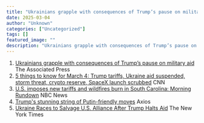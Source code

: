 ```yaml
---
title: "Ukrainians grapple with consequences of Trump’s pause on military aid - The Associated Press"
date: 2025-03-04
author: "Unknown"
categories: ["Uncategorized"]
tags: []
featured_image: ""
description: "Ukrainians grapple with consequences of Trump’s pause on military aid&nbsp;&nbsp;The Associated Press5 things to know for March 4: Trump tariffs, Ukraine aid su..."
---
```


  1. [Ukrainians grapple with consequences of Trump’s pause on military aid](https://news.google.com/rss/articles/CBMiqwFBVV95cUxQVmNXVUMyeXVIQ1hna1NVcGU0ZXdFQVZBdU5TUnZFVGJiVDhfR0ZfVWV5dVpzbThHVFFUVlBLQ0lEMWVCVkVmZjM1MDZfYmF4dUhlaEUxZW0yNVJDOTdxRTNzVTRmcDJHNzBQcjBVZndpRDdYN0xFak9MZjhYSnRDemFHSExDLV9yUWdfQ1JWV0VGSjRpYUtXU2o1VnNPQi1IcDY0clVuRkROcDg?oc=5)  The Associated Press
  2. [5 things to know for March 4: Trump tariffs, Ukraine aid suspended, storm threat, crypto reserve, SpaceX launch scrubbed](https://news.google.com/rss/articles/CBMifkFVX3lxTE9WVWZkQU5EZkV3T1BsTDZ1UVFua1VvSzR3MHJpY0plT0VUTk1hZ09lLXpTMWtIX3JoWXgyb0U2bXBLbFU3SzJKNnhndVExYXJaTTNSODRyWGVyeTd2NG43QWlsRG1rSl93dTJxTmp6aFFUd1dfaGhKTnoyOER1dw?oc=5)  CNN
  3. [U.S. imposes new tariffs and wildfires burn in South Carolina: Morning Rundown](https://news.google.com/rss/articles/CBMilgFBVV95cUxPNWtqZldaZEc2OW1ydWp3a0ZsdkczYnc5cTUwcXlLSnpjOE45dzFMS3BGdWk1djIyX1BoUlh2VzhZUk85a0hxeDhreDNnaDJBUFVXSDhUczdyR20zbnFNa1RLUlhLc2RuSkljbnplNmcwYmhPcnd2bmwyUzY3V2QxTmtYYUdvRTBXS0tEcDMzR0NRR1RDU3fSAVZBVV95cUxQcHBaZFFNZXUwOXYtMWxlV05QVzlBX2FIUy13MjE1NkFfT2lDR1hlSlFHYTZHbmpmd0hlSUUyLWJ6N1hJcmJtZk5wdzFlSDZHNklidUF3Zw?oc=5)  NBC News
  4. [Trump's stunning string of Putin-friendly moves](https://news.google.com/rss/articles/CBMiekFVX3lxTE9wSnRDTFJNQVNhTFdCcjhRVngyNDREZnZ5dEZfaW9xaUx2b1BhaDI3OW1SNGQwUzN1VDAzRC1rMjBwVzkyZ283VGZKbFpGY1c5b1k0YnZwZDNZdm1YQmFfZ1VLZ3VrandQamdZWkFaNng0V282azd5N2tR?oc=5)  Axios
  5. [Ukraine Races to Salvage U.S. Alliance After Trump Halts Aid](https://news.google.com/rss/articles/CBMijwFBVV95cUxQWGItOXBWZlZMbHJIcXZISjVKUy16bGJUaXgwQVJDT1pPdk5oY0tPUXJXeG50dlNCN25RbDI3bUo3TXAtbkwyS0JyUGdhX0FZYkM1a0VKai10ZGpHUVR5eVJVY2JTUEptMkF5Y3FFWUo5dWRPcUNPTS1VR19Cc3hyR3hFOUdNdUQ2N0VpVC1jYw?oc=5)  The New York Times


